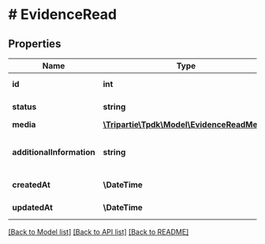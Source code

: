 # # EvidenceRead

## Properties

Name | Type | Description | Notes
------------ | ------------- | ------------- | -------------
**id** | **int** |  | [optional] [readonly]
**status** | **string** |  | [default to 'SUBMITTED']
**media** | [**\Tripartie\Tpdk\Model\EvidenceReadMedia**](EvidenceReadMedia.md) |  | [optional]
**additionalInformation** | **string** | Description of what the evidence actually is. | [optional]
**createdAt** | **\DateTime** |  | [optional] [readonly]
**updatedAt** | **\DateTime** |  | [optional] [readonly]

[[Back to Model list]](../../README.md#models) [[Back to API list]](../../README.md#endpoints) [[Back to README]](../../README.md)

